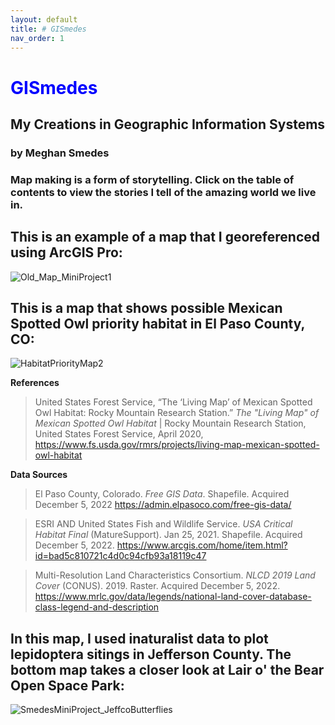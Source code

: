 ```yaml
---
layout: default
title: # GISmedes
nav_order: 1
---
```


# <span style="color: blue">**GISmedes**</span>

## **My Creations in Geographic Information Systems**

### by Meghan Smedes

### Map making is a form of storytelling.  Click on the table of contents to view the stories I tell of the amazing world we live in.

## This is an example of a map that I georeferenced using ArcGIS Pro:

![Old_Map_MiniProject1](https://user-images.githubusercontent.com/127235615/225705930-5f588cd9-cc34-4432-b5f5-067191c7c113.jpg)



## This is a map that shows possible Mexican Spotted Owl priority habitat in El Paso County, CO:

![HabitatPriorityMap2](https://user-images.githubusercontent.com/127235615/225706635-803641ca-1807-4be1-82af-c15ebdf18e85.jpg)



**References**

> United States Forest Service, “The ‘Living Map’ of Mexican Spotted Owl Habitat: Rocky Mountain Research Station.” *The "Living Map" of Mexican Spotted Owl Habitat* | Rocky Mountain Research Station, United States Forest Service, April 2020, https://www.fs.usda.gov/rmrs/projects/living-map-mexican-spotted-owl-habitat

**Data Sources**

> El Paso County, Colorado. *Free GIS Data*. Shapefile. Acquired December 5, 2022 https://admin.elpasoco.com/free-gis-data/

> ESRI AND United States Fish and Wildlife Service. *USA Critical Habitat Final* (MatureSupport). Jan 25, 2021. Shapefile. Acquired December 5, 2022. https://www.arcgis.com/home/item.html?id=bad5c810721c4d0c94cfb93a18119c47

> Multi-Resolution Land Characteristics Consortium. *NLCD 2019 Land Cover* (CONUS). 2019. Raster. Acquired December 5, 2022. https://www.mrlc.gov/data/legends/national-land-cover-database-class-legend-and-description



## In this map, I used inaturalist data to plot lepidoptera sitings in Jefferson County.  The bottom map takes a closer look at Lair o' the Bear Open Space Park:

![SmedesMiniProject_JeffcoButterflies](https://user-images.githubusercontent.com/127235615/225707220-6d5d4175-6ddf-4914-91aa-9e6e008a13a1.jpg)

